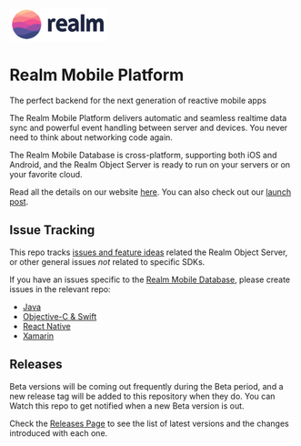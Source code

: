 ![Realm](logo.png)

# Realm Mobile Platform

The perfect backend for the next generation of reactive mobile apps

The Realm Mobile Platform delivers automatic and seamless realtime data sync and powerful event handling between server and devices. You never need to think about networking code again.

The Realm Mobile Database is cross-platform, supporting both iOS and Android, and the Realm Object Server is ready to run on your servers or on your favorite cloud.

Read all the details on our website [here](https://realm.io/products/realm-mobile-platform/).
You can also check out our [launch post](https://realm.io/news/introducing-realm-mobile-platform/).

## Issue Tracking

This repo tracks [issues and feature ideas](https://github.com/realm/realm-mobile-platform/issues) related the Realm Object Server, or other general issues _not_ related to specific SDKs.

If you have an issues specific to the [Realm Mobile Database](https://realm.io/products/realm-mobile-database/), please create issues in the relevant repo:

* [Java](https://github.com/realm/realm-java)
* [Objective-C & Swift](https://github.com/realm/realm-cocoa)
* [React Native](https://github.com/realm/realm-js)
* [Xamarin](https://github.com/realm/realm-dotnet)

## Releases

Beta versions will be coming out frequently during the Beta period, and a new release tag will be added to this repository when they do. You can Watch this repo to get notified when a new Beta version is out.

Check the [Releases Page](https://github.com/realm/realm-mobile-platform/releases) to see the list of latest versions and the changes introduced with each one.
